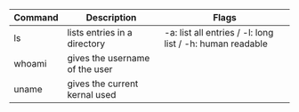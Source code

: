 
| Command | Description | Flags |
| --- | --- | --- |
| ls | lists entries in a directory | -a: list all entries / -l: long list / -h: human readable
| whoami | gives the username of the user |
| uname | gives the current kernal used
